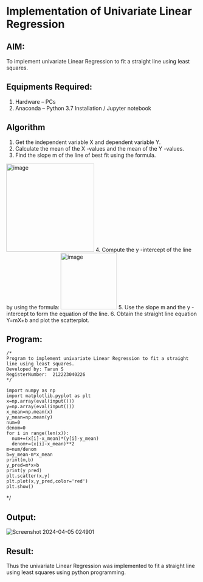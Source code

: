 # Implementation of Univariate Linear Regression
## AIM:
To implement univariate Linear Regression to fit a straight line using least squares.

## Equipments Required:
1. Hardware – PCs
2. Anaconda – Python 3.7 Installation / Jupyter notebook
   
## Algorithm
1. Get the independent variable X and dependent variable Y.
2. Calculate the mean of the X -values and the mean of the Y -values.
3. Find the slope m of the line of best fit using the formula. 
<img width="231" alt="image" src="https://user-images.githubusercontent.com/93026020/192078527-b3b5ee3e-992f-46c4-865b-3b7ce4ac54ad.png">
4. Compute the y -intercept of the line by using the formula:
<img width="148" alt="image" src="https://user-images.githubusercontent.com/93026020/192078545-79d70b90-7e9d-4b85-9f8b-9d7548a4c5a4.png">
5. Use the slope m and the y -intercept to form the equation of the line.
6. Obtain the straight line equation Y=mX+b and plot the scatterplot.



















   
## Program:
```
/*
Program to implement univariate Linear Regression to fit a straight line using least squares.
Developed by: Tarun S
RegisterNumber:  212223040226
*/
```

```
import numpy as np   
import matplotlib.pyplot as plt     
x=np.array(eval(input()))    
y=np.array(eval(input()))   
x_mean=np.mean(x)    
y_mean=np.mean(y)     
num=0    
denom=0        
for i in range(len(x)):    
  num+=(x[i]-x_mean)*(y[i]-y_mean)   
  denom+=(x[i]-x_mean)**2   
m=num/denom      
b=y_mean-m*x_mean     
print(m,b)     
y_pred=m*x+b    
print(y_pred)      
plt.scatter(x,y)       
plt.plot(x,y_pred,color='red')     
plt.show()  
```
*/      




## Output:      

![Screenshot 2024-04-05 024901](https://github.com/Tarun-2006/Find-the-best-fit-line-using-Least-Squares-Method/assets/145584190/5e8ddf0a-cacd-437c-b4ba-48321923899b)        






## Result:
Thus the univariate Linear Regression was implemented to fit a straight line using least squares using python programming.


